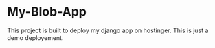 # My-Blob-App
This project is built to deploy  my django app on hostinger. This is just a demo deployement.
